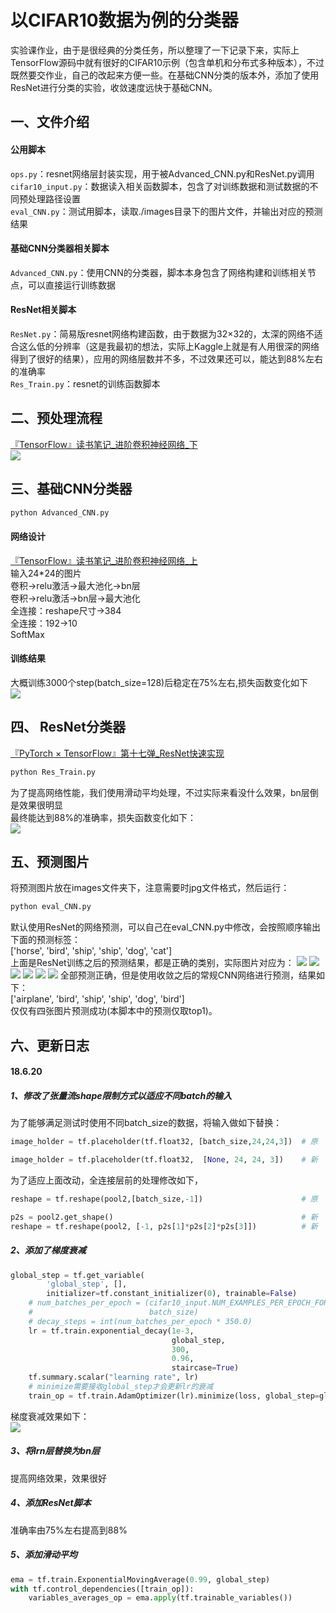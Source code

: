 # 以CIFAR10数据为例的分类器
实验课作业，由于是很经典的分类任务，所以整理了一下记录下来，实际上TensorFlow源码中就有很好的CIFAR10示例（包含单机和分布式多种版本），不过既然要交作业，自己的改起来方便一些。在基础CNN分类的版本外，添加了使用ResNet进行分类的实验，收敛速度远快于基础CNN。<br>
## 一、文件介绍
#### 公用脚本
`ops.py`：resnet网络层封装实现，用于被Advanced_CNN.py和ResNet.py调用<br>
`cifar10_input.py`：数据读入相关函数脚本，包含了对训练数据和测试数据的不同预处理路径设置<br>
`eval_CNN.py`：测试用脚本，读取./images目录下的图片文件，并输出对应的预测结果<br>
#### 基础CNN分类器相关脚本
`Advanced_CNN.py`：使用CNN的分类器，脚本本身包含了网络构建和训练相关节点，可以直接运行训练数据<br>
#### ResNet相关脚本
`ResNet.py`：简易版resnet网络构建函数，由于数据为32×32的，太深的网络不适合这么低的分辨率（这是我最初的想法，实际上Kaggle上就是有人用很深的网络得到了很好的结果），应用的网络层数并不多，不过效果还可以，能达到88%左右的准确率<br>
`Res_Train.py`：resnet的训练函数脚本<br>
## 二、预处理流程
[『TensorFlow』读书笔记_进阶卷积神经网络_下](http://www.cnblogs.com/hellcat/p/8018092.html)<br>
![](https://images2017.cnblogs.com/blog/1161096/201712/1161096-20171210153511911-1208313247.png)
## 三、基础CNN分类器
```bash
python Advanced_CNN.py
```
#### 网络设计
[『TensorFlow』读书笔记_进阶卷积神经网络_上](http://www.cnblogs.com/hellcat/p/8017370.html)<br>
输入24*24的图片<br>
卷积->relu激活->最大池化->bn层<br>
卷积->relu激活->bn层->最大池化<br>
全连接：reshape尺寸->384<br>
全连接：192->10<br>
SoftMax<br>
#### 训练结果
大概训练3000个step(batch_size=128)后稳定在75%左右,损失函数变化如下<br>
![](https://github.com/Hellcatzm/ClassifierForCifar10_TensorFlow/blob/master/%E5%B8%B8%E8%A7%84CNN%E6%8D%9F%E5%A4%B1%E5%87%BD%E6%95%B0%E8%A1%B0%E5%87%8F%E5%9B%BE.png)<br>
## 四、 ResNet分类器
[『PyTorch × TensorFlow』第十七弹_ResNet快速实现](https://www.cnblogs.com/hellcat/p/8521191.html)<br>
```bash
python Res_Train.py
```
为了提高网络性能，我们使用滑动平均处理，不过实际来看没什么效果，bn层倒是效果很明显<br>
最终能达到88%的准确率，损失函数变化如下：<br>
![](https://github.com/Hellcatzm/ClassifierForCifar10_TensorFlow/blob/master/ResNet%E6%8D%9F%E5%A4%B1%E5%87%BD%E6%95%B0%E8%A1%B0%E5%87%8F%E5%9B%BE.png)<br>
## 五、预测图片
将预测图片放在images文件夹下，注意需要时jpg文件格式，然后运行：<br>
```bash
python eval_CNN.py
```
默认使用ResNet的网络预测，可以自己在eval_CNN.py中修改，会按照顺序输出下面的预测标签：<br>
['horse', 'bird', 'ship', 'ship', 'dog', 'cat']<br>
上面是ResNet训练之后的预测结果，都是正确的类别，实际图片对应为：
![](https://github.com/Hellcatzm/ClassifierForCifar10_TensorFlow/blob/master/images/timgh.jpeg)
![](https://github.com/Hellcatzm/ClassifierForCifar10_TensorFlow/blob/master/images/timgb.jpeg)
![](https://github.com/Hellcatzm/ClassifierForCifar10_TensorFlow/blob/master/images/timg.jpeg)
![](https://github.com/Hellcatzm/ClassifierForCifar10_TensorFlow/blob/master/images/u%3D1192425208%2C2822262977%26fm%3D200%26gp%3D0.jpg)
![](https://github.com/Hellcatzm/ClassifierForCifar10_TensorFlow/blob/master/images/u%3D382711506%2C2042792358%26fm%3D200%26gp%3D0.jpg)
![](https://github.com/Hellcatzm/ClassifierForCifar10_TensorFlow/blob/master/images/timgc.jpeg)
全部预测正确，但是使用收敛之后的常规CNN网络进行预测，结果如下：<br>
['airplane', 'bird', 'ship', 'ship', 'dog', 'bird']<br>
仅仅有四张图片预测成功(本脚本中的预测仅取top1)。
## 六、更新日志
#### 18.6.20
##### 1、修改了张量流shape限制方式以适应不同batch的输入
为了能够满足测试时使用不同batch_size的数据，将输入做如下替换：<br>
```python
image_holder = tf.placeholder(tf.float32, [batch_size,24,24,3])  # 原

image_holder = tf.placeholder(tf.float32,  [None, 24, 24, 3])    # 新
```
为了适应上面改动，全连接层前的处理修改如下，<br>
```python
reshape = tf.reshape(pool2,[batch_size,-1])                      # 原

p2s = pool2.get_shape()                                          # 新
reshape = tf.reshape(pool2, [-1, p2s[1]*p2s[2]*p2s[3]])          # 新
```
##### 2、添加了梯度衰减
```python
global_step = tf.get_variable(
        'global_step', [],
        initializer=tf.constant_initializer(0), trainable=False)
    # num_batches_per_epoch = (cifar10_input.NUM_EXAMPLES_PER_EPOCH_FOR_TRAIN /
    #                          batch_size)
    # decay_steps = int(num_batches_per_epoch * 350.0)
    lr = tf.train.exponential_decay(1e-3,
                                    global_step,
                                    300,
                                    0.96,
                                    staircase=True)
    tf.summary.scalar("learning rate", lr)
    # minimize需要接收global_step才会更新lr的衰减
    train_op = tf.train.AdamOptimizer(lr).minimize(loss, global_step=global_step)
```
梯度衰减效果如下：<br>
![](https://github.com/Hellcatzm/ClassifierForCifar10_TensorFlow/blob/master/%E5%AD%A6%E4%B9%A0%E7%8E%87%E8%A1%B0%E5%87%8F.png)
##### 3、将lrn层替换为bn层
提高网络效果，效果很好
##### 4、添加ResNet脚本
准确率由75%左右提高到88%
##### 5、添加滑动平均
```python
ema = tf.train.ExponentialMovingAverage(0.99, global_step)
with tf.control_dependencies([train_op]):
    variables_averages_op = ema.apply(tf.trainable_variables())
```
